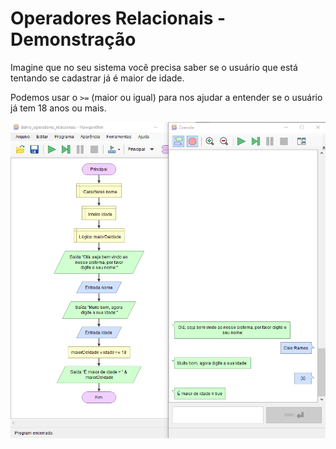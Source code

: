 # Operadores Relacionais - Demonstração

Imagine que no seu sistema você precisa saber se o usuário que está tentando se cadastrar já é maior de idade.

Podemos usar o `>=` (maior ou igual) para nos ajudar a entender se o usuário já tem 18 anos ou mais.

<P align="center">
    <img src="operadores_relacionais.png">
</p>